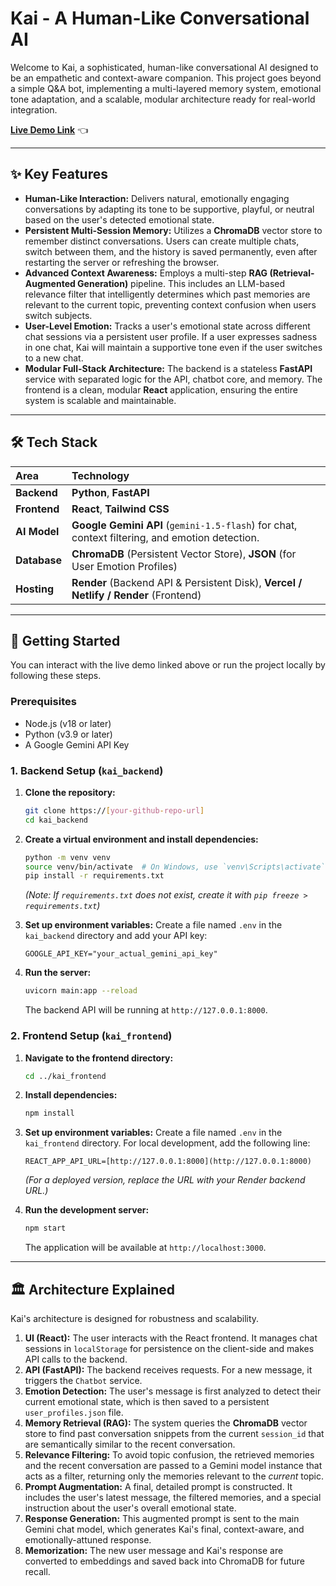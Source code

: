 # Kai - A Human-Like Conversational AI

Welcome to Kai, a sophisticated, human-like conversational AI designed to be an empathetic and context-aware companion. This project goes beyond a simple Q&A bot, implementing a multi-layered memory system, emotional tone adaptation, and a scalable, modular architecture ready for real-world integration.

**[Live Demo Link](https://human-like-conversational-chatbot-a.vercel.app/)** 👈

---

## ✨ Key Features

* **Human-Like Interaction:** Delivers natural, emotionally engaging conversations by adapting its tone to be supportive, playful, or neutral based on the user's detected emotional state.
* **Persistent Multi-Session Memory:** Utilizes a **ChromaDB** vector store to remember distinct conversations. Users can create multiple chats, switch between them, and the history is saved permanently, even after restarting the server or refreshing the browser.
* **Advanced Context Awareness:** Employs a multi-step **RAG (Retrieval-Augmented Generation)** pipeline. This includes an LLM-based relevance filter that intelligently determines which past memories are relevant to the current topic, preventing context confusion when users switch subjects.
* **User-Level Emotion:** Tracks a user's emotional state across different chat sessions via a persistent user profile. If a user expresses sadness in one chat, Kai will maintain a supportive tone even if the user switches to a new chat.
* **Modular Full-Stack Architecture:** The backend is a stateless **FastAPI** service with separated logic for the API, chatbot core, and memory. The frontend is a clean, modular **React** application, ensuring the entire system is scalable and maintainable.

---

## 🛠️ Tech Stack

| Area      | Technology                                                                                             |
| :-------- | :----------------------------------------------------------------------------------------------------- |
| **Backend** | **Python**, **FastAPI** |
| **Frontend** | **React**, **Tailwind CSS** |
| **AI Model** | **Google Gemini API** (`gemini-1.5-flash`) for chat, context filtering, and emotion detection.         |
| **Database** | **ChromaDB** (Persistent Vector Store), **JSON** (for User Emotion Profiles)                             |
| **Hosting** | **Render** (Backend API & Persistent Disk), **Vercel / Netlify / Render** (Frontend)                     |

---

## 🚀 Getting Started

You can interact with the live demo linked above or run the project locally by following these steps.

### Prerequisites

* Node.js (v18 or later)
* Python (v3.9 or later)
* A Google Gemini API Key

### 1. Backend Setup (`kai_backend`)

1.  **Clone the repository:**
    ```bash
    git clone https://[your-github-repo-url]
    cd kai_backend
    ```

2.  **Create a virtual environment and install dependencies:**
    ```bash
    python -m venv venv
    source venv/bin/activate  # On Windows, use `venv\Scripts\activate`
    pip install -r requirements.txt
    ```
    *(Note: If `requirements.txt` does not exist, create it with `pip freeze > requirements.txt`)*

3.  **Set up environment variables:**
    Create a file named `.env` in the `kai_backend` directory and add your API key:
    ```
    GOOGLE_API_KEY="your_actual_gemini_api_key"
    ```

4.  **Run the server:**
    ```bash
    uvicorn main:app --reload
    ```
    The backend API will be running at `http://127.0.0.1:8000`.

### 2. Frontend Setup (`kai_frontend`)

1.  **Navigate to the frontend directory:**
    ```bash
    cd ../kai_frontend
    ```

2.  **Install dependencies:**
    ```bash
    npm install
    ```

3.  **Set up environment variables:**
    Create a file named `.env` in the `kai_frontend` directory. For local development, add the following line:
    ```
    REACT_APP_API_URL=[http://127.0.0.1:8000](http://127.0.0.1:8000)
    ```
    *(For a deployed version, replace the URL with your Render backend URL.)*

4.  **Run the development server:**
    ```bash
    npm start
    ```
    The application will be available at `http://localhost:3000`.

---

## 🏛️ Architecture Explained

Kai's architecture is designed for robustness and scalability.

1.  **UI (React):** The user interacts with the React frontend. It manages chat sessions in `localStorage` for persistence on the client-side and makes API calls to the backend.
2.  **API (FastAPI):** The backend receives requests. For a new message, it triggers the `Chatbot` service.
3.  **Emotion Detection:** The user's message is first analyzed to detect their current emotional state, which is then saved to a persistent `user_profiles.json` file.
4.  **Memory Retrieval (RAG):** The system queries the **ChromaDB** vector store to find past conversation snippets from the current `session_id` that are semantically similar to the recent conversation.
5.  **Relevance Filtering:** To avoid topic confusion, the retrieved memories and the recent conversation are passed to a Gemini model instance that acts as a filter, returning only the memories relevant to the *current* topic.
6.  **Prompt Augmentation:** A final, detailed prompt is constructed. It includes the user's latest message, the filtered memories, and a special instruction about the user's overall emotional state.
7.  **Response Generation:** This augmented prompt is sent to the main Gemini chat model, which generates Kai's final, context-aware, and emotionally-attuned response.
8.  **Memorization:** The new user message and Kai's response are converted to embeddings and saved back into ChromaDB for future recall.

